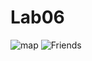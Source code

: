 # Lab06
![map](https://github.com/user-attachments/assets/c4edb2f6-2b3f-4ff7-90a0-be3d5b942749)
![Friends](https://github.com/user-attachments/assets/0756f2dc-a63d-438c-9a42-0bb9f48a03c6)
